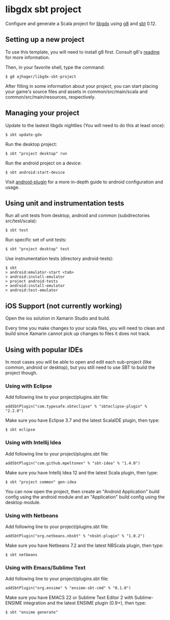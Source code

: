 # libgdx sbt project

Configure and generate a Scala project for [libgdx](http://libgdx.badlogicgames.com/) using [g8](http://github.com/n8han/giter8) and [sbt](https://github.com/sbt/sbt) 0.12.

## Setting up a new project

To use this template, you will need to install g8 first.
Consult g8's [readme](http://github.com/n8han/giter8#readme) for more information.

Then, in your favorite shell, type the command:

    $ g8 ajhager/libgdx-sbt-project

After filling in some information about your project, you can start placing your game's source files and assets in common/src/main/scala and common/src/main/resources, respectively.

## Managing your project

Update to the lastest libgdx nightlies (You will need to do this at least once):

    $ sbt update-gdx 

Run the desktop project:

    $ sbt "project desktop" run

Run the android project on a device:
  
    $ sbt android:start-device

Visit [android-plugin](https://github.com/jberkel/android-plugin) for a more in-depth guide to android configuration and usage.

## Using unit and instrumentation tests

Run all unit tests from desktop, android and common (subdirectories src/test/scala):

    $ sbt test

Run specific set of unit tests:

    $ sbt "project desktop" test

Use instrumentation tests (directory android-tests):

    $ sbt
    > android:emulator-start <tab>
    > android:install-emulator
    > project android-tests
    > android:install-emulator
    > android:test-emulator

## iOS Support (not currently working)

Open the ios solution in Xamarin Studio and build.

Every time you make changes to your scala files, you will need to clean and build since Xamarin cannot pick up changes to files it does not track.

## Using with popular IDEs

In most cases you will be able to open and edit each sub-project (like common, android or desktop), but you still need to use SBT to build the project though.

### Using with Eclipse

Add following line to your project/plugins.sbt file:

    addSbtPlugin("com.typesafe.sbteclipse" % "sbteclipse-plugin" % "2.2.0")

Make sure you have Eclipse 3.7 and the latest ScalaIDE plugin, then type:

    $ sbt eclipse

### Using with Intellij Idea

Add following line to your project/plugins.sbt file:

    addSbtPlugin("com.github.mpeltonen" % "sbt-idea" % "1.4.0") 

Make sure you have Intellij Idea 12 and the latest Scala plugin, then type:

    $ sbt "project common" gen-idea

You can now open the project, then create an "Android Application" build config using the android module and an "Application" build config using the desktop module.

### Using with Netbeans

Add following line to your project/plugins.sbt file:

    addSbtPlugin("org.netbeans.nbsbt" % "nbsbt-plugin" % "1.0.2")

Make sure you have Netbeans 7.2 and the latest NBScala plugin, then type:

    $ sbt netbeans

### Using with Emacs/Sublime Text

Add following line to your project/plugins.sbt file:

    addSbtPlugin("org.ensime" % "ensime-sbt-cmd" % "0.1.0")

Make sure you have EMACS 22 or Sublime Text Editor 2 with Sublime-ENSIME integration and the latest ENSIME plugin (0.9+), then type:

    $ sbt "ensime generate"
